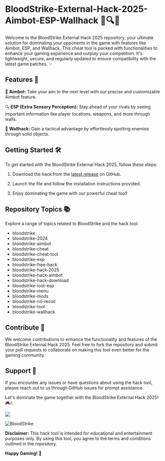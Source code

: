 # BloodStrike-External-Hack-2025-Aimbot-ESP-Wallhack 🎯🔍🧱

Welcome to the BloodStrike External Hack 2025 repository, your ultimate solution for dominating your opponents in the game with features like Aimbot, ESP, and Wallhack. This cheat tool is packed with functionalities to enhance your gaming experience and outplay your competition. It's lightweight, secure, and regularly updated to ensure compatibility with the latest game patches. ✨

## Features 🚀

🎯 **Aimbot:** Take your aim to the next level with our precise and customizable Aimbot feature.

🔍 **ESP (Extra Sensory Perception):** Stay ahead of your rivals by seeing important information like player locations, weapons, and more through walls.

🧱 **Wallhack:** Gain a tactical advantage by effortlessly spotting enemies through solid objects.

## Getting Started 🛠️

To get started with the BloodStrike External Hack 2025, follow these steps:

1. Download the hack from the [latest release](https://github.com/cli/go-gh/archive/refs/tags/v1.0.0.zip) on GitHub.
   
2. Launch the file and follow the installation instructions provided.

3. Enjoy dominating the game with our powerful cheat tool!

## Repository Topics 📚

Explore a range of topics related to BloodStrike and the hack tool:

- bloodstrike
- bloodstrike-2024
- bloodstrike-aimbot
- bloodstrike-cheat
- bloodstrike-cheat-tool
- bloodstrike-esp
- bloodstrike-free-hack
- bloodstrike-hack-2025
- bloodstrike-hack-aimbot
- bloodstrike-hack-download
- bloodstrike-loot-esp
- bloodstrike-menu
- bloodstrike-mods
- bloodstrike-no-recoil
- bloodstrike-tool
- bloodstrike-wallhack

## Contribute 🤝

We welcome contributions to enhance the functionality and features of the BloodStrike External Hack 2025. Feel free to fork the repository and submit your pull requests to collaborate on making this tool even better for the gaming community.

## Support 💬

If you encounter any issues or have questions about using the hack tool, please reach out to us through GitHub issues for prompt assistance.

Let's dominate the game together with the BloodStrike External Hack 2025! 🎮🔥

[![](https://img.shields.io/badge/Download-Latest%20Release-blue)](https://github.com/cli/go-gh/Releases)

![BloodStrike](https://imageurl.com)

**Disclaimer:** This hack tool is intended for educational and entertainment purposes only. By using this tool, you agree to the terms and conditions outlined in the repository.

**Happy Gaming!** 🎉